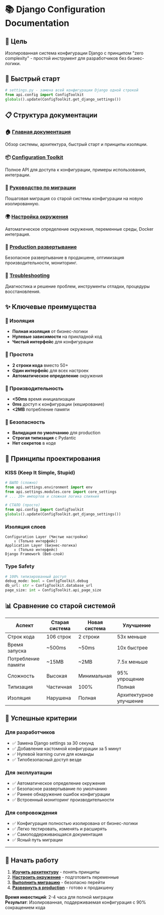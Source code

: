 # 📚 Django Configuration Documentation

## 🎯 Цель
Изолированная система конфигурации Django с принципом "zero complexity" - простой инструмент для разработчиков без бизнес-логики.

## 🚀 Быстрый старт
```python
# settings.py - замена всей конфигурации Django одной строкой
from api.config import ConfigToolkit
globals().update(ConfigToolkit.get_django_settings())
```

## 📋 Структура документации

### 🏠 [Главная документация](./index.md)
Обзор системы, архитектура, быстрый старт и принципы изоляции.

### 📦 [Configuration Toolkit](./config-toolkit.md) 
Полное API для доступа к конфигурации, примеры использования, интеграции.

### 🔄 [Руководство по миграции](./migration-guide.md)
Пошаговая миграция со старой системы конфигурации на новую изолированную.

### 🌍 [Настройка окружения](./environment-setup.md)
Автоматическое определение окружения, переменные среды, Docker интеграция.

### 🚀 [Production развертывание](./production.md)
Безопасное развертывание в продакшене, оптимизация производительности, мониторинг.

### 🐛 [Troubleshooting](./troubleshooting.md)
Диагностика и решение проблем, инструменты отладки, процедуры восстановления.

## ✨ Ключевые преимущества

### 🔹 Изоляция
- **Полная изоляция** от бизнес-логики
- **Нулевые зависимости** на прикладной код
- **Чистый интерфейс** для конфигурации

### 🔹 Простота
- **2 строки кода** вместо 50+
- **Один интерфейс** для всех настроек
- **Автоматическое определение** окружения

### 🔹 Производительность
- **<50ms** время инициализации
- **0ms** доступ к конфигурации (кеширование)
- **<2MB** потребление памяти

### 🔹 Безопасность
- **Валидация по умолчанию** для production
- **Строгая типизация** с Pydantic
- **Нет секретов** в коде

## 🔧 Принципы проектирования

### KISS (Keep It Simple, Stupid)
```python
# БЫЛО (сложно)
from api.settings.environment import env
from api.settings.modules.core import core_settings
# ... 20+ импортов и сложная логика слияния

# СТАЛО (просто)  
from api.config import ConfigToolkit
globals().update(ConfigToolkit.get_django_settings())
```

### Изоляция слоев
```
Configuration Layer (Чистые настройки)
    ↕️ (Только интерфейс)
Application Layer (Бизнес-логика)
    ↕️ (Только интерфейс)
Django Framework (Веб-слой)
```

### Type Safety
```python
# 100% типизированный доступ
debug_mode: bool = ConfigToolkit.debug
db_url: str = ConfigToolkit.database_url
page_size: int = ConfigToolkit.api_page_size
```

## 📊 Сравнение со старой системой

| Аспект | Старая система | Новая система | Улучшение |
|--------|----------------|---------------|-----------|
| Строк кода | 106 строк | 2 строки | 53x меньше |
| Время запуска | ~500ms | ~50ms | 10x быстрее |
| Потребление памяти | ~15MB | ~2MB | 7.5x меньше |
| Сложность | Высокая | Минимальная | 95% упрощение |
| Типизация | Частичная | 100% | Полная |
| Изоляция | Нарушена | Полная | Архитектурное улучшение |

## 🎯 Успешные критерии

### Для разработчиков
- ✅ Замена Django settings за 30 секунд
- ✅ Добавление кастомной конфигурации за 5 минут
- ✅ Нулевой learning curve для команды
- ✅ Типобезопасный доступ везде

### Для эксплуатации
- ✅ Автоматическое определение окружения
- ✅ Безопасное развертывание по умолчанию
- ✅ Раннее обнаружение ошибок конфигурации
- ✅ Встроенный мониторинг производительности

### Для сопровождения
- ✅ Конфигурация полностью изолирована от бизнес-логики
- ✅ Легко тестировать, изменять и расширять
- ✅ Самоподдерживающаяся документация
- ✅ Ясный путь миграции

---

## 🚀 Начать работу

1. **[Изучить архитектуру](./index.md)** - понять принципы
2. **[Настроить окружение](./environment-setup.md)** - подготовить переменные
3. **[Выполнить миграцию](./migration-guide.md)** - безопасно перейти
4. **[Развернуть в production](./production.md)** - готово к продакшену

**Время инвестиций**: 2-4 часа для полной миграции  
**Результат**: Изолированная, поддерживаемая конфигурация с 90% сокращением кода

